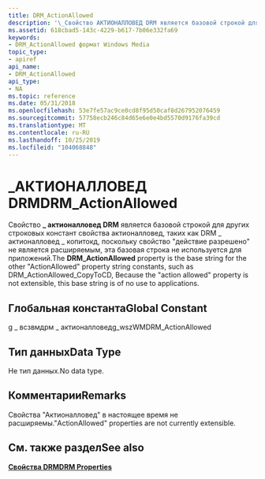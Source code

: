 ```yaml
---
title: DRM_ActionAllowed
description: '\_Свойство АКТИОНАЛЛОВЕД DRM является базовой строкой для другого \ 0034; Актионалловед \ 0034; строковые константы свойств, такие как DRM \_ актионалловед \_ Копитокд, поскольку действие \ 0034; разрешено \ 0034; свойство не является расширяемым, эта базовая строка не используется для приложений.'
ms.assetid: 618cbad5-143c-4229-b617-7b06e332fa69
keywords:
- DRM_ActionAllowed формат Windows Media
topic_type:
- apiref
api_name:
- DRM_ActionAllowed
api_type:
- NA
ms.topic: reference
ms.date: 05/31/2018
ms.openlocfilehash: 53e7fe57ac9ce0cd8f95d50caf8d267952076459
ms.sourcegitcommit: 57758ecb246c84d65e6e0e4bd5570d9176fa39cd
ms.translationtype: MT
ms.contentlocale: ru-RU
ms.lasthandoff: 10/25/2019
ms.locfileid: "104068848"
---
```

# <a name="drm_actionallowed"></a><span data-ttu-id="b3b2c-104">\_АКТИОНАЛЛОВЕД DRM</span><span class="sxs-lookup"><span data-stu-id="b3b2c-104">DRM\_ActionAllowed</span></span>

<span data-ttu-id="b3b2c-105">Свойство **\_ актионалловед DRM** является базовой строкой для других строковых констант свойства актионалловед, таких как DRM \_ актионалловед \_ копитокд, поскольку свойство "действие разрешено" не является расширяемым, эта базовая строка не используется для приложений.</span><span class="sxs-lookup"><span data-stu-id="b3b2c-105">The **DRM\_ActionAllowed** property is the base string for the other "ActionAllowed" property string constants, such as DRM\_ActionAllowed\_CopyToCD, Because the "action allowed" property is not extensible, this base string is of no use to applications.</span></span>

## <a name="global-constant"></a><span data-ttu-id="b3b2c-106">Глобальная константа</span><span class="sxs-lookup"><span data-stu-id="b3b2c-106">Global Constant</span></span>

<span data-ttu-id="b3b2c-107">g \_ всзвмдрм \_ актионалловед</span><span class="sxs-lookup"><span data-stu-id="b3b2c-107">g\_wszWMDRM\_ActionAllowed</span></span>

## <a name="data-type"></a><span data-ttu-id="b3b2c-108">Тип данных</span><span class="sxs-lookup"><span data-stu-id="b3b2c-108">Data Type</span></span>

<span data-ttu-id="b3b2c-109">Не тип данных.</span><span class="sxs-lookup"><span data-stu-id="b3b2c-109">No data type.</span></span>

## <a name="remarks"></a><span data-ttu-id="b3b2c-110">Комментарии</span><span class="sxs-lookup"><span data-stu-id="b3b2c-110">Remarks</span></span>

<span data-ttu-id="b3b2c-111">Свойства "Актионалловед" в настоящее время не расширяемы.</span><span class="sxs-lookup"><span data-stu-id="b3b2c-111">"ActionAllowed" properties are not currently extensible.</span></span>

## <a name="see-also"></a><span data-ttu-id="b3b2c-112">См. также раздел</span><span class="sxs-lookup"><span data-stu-id="b3b2c-112">See also</span></span>

<dl> <dt>

[<span data-ttu-id="b3b2c-113">**Свойства DRM**</span><span class="sxs-lookup"><span data-stu-id="b3b2c-113">**DRM Properties**</span></span>](drm-properties.md)
</dt> </dl>

 

 




